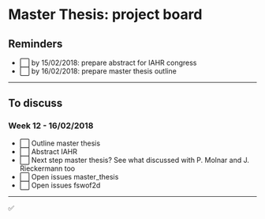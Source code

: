 # Master Thesis: project board

## Reminders
* :white_large_square: by 15/02/2018: prepare abstract for IAHR congress
* :white_large_square: by 16/02/2018: prepare master thesis outline
----

## To discuss
### Week 12 - 16/02/2018
* :white_large_square: Outline master thesis
* :white_large_square: Abstract IAHR
* :white_large_square: Next step master thesis? See what discussed with P. Molnar and J. Rieckermann too
* :white_large_square: Open issues master_thesis
* :white_large_square: Open issues fswof2d
----
:white_check_mark:
